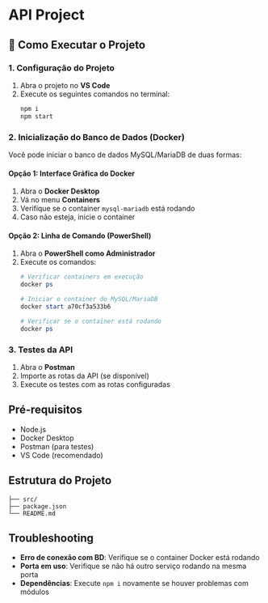 # API Project

## 🚀 Como Executar o Projeto

### 1. Configuração do Projeto

1. Abra o projeto no **VS Code**
2. Execute os seguintes comandos no terminal:
   ```bash
   npm i
   npm start
   ```

### 2. Inicialização do Banco de Dados (Docker)

Você pode iniciar o banco de dados MySQL/MariaDB de duas formas:

#### Opção 1: Interface Gráfica do Docker
1. Abra o **Docker Desktop**
2. Vá no menu **Containers**
3. Verifique se o container `mysql-mariadb` está rodando
4. Caso não esteja, inicie o container

#### Opção 2: Linha de Comando (PowerShell)
1. Abra o **PowerShell como Administrador**
2. Execute os comandos:
   ```powershell
   # Verificar containers em execução
   docker ps
   
   # Iniciar o container do MySQL/MariaDB
   docker start a70cf3a533b6
   
   # Verificar se o container está rodando
   docker ps
   ```

### 3. Testes da API

1. Abra o **Postman**
2. Importe as rotas da API (se disponível)
3. Execute os testes com as rotas configuradas

## Pré-requisitos

- Node.js
- Docker Desktop
- Postman (para testes)
- VS Code (recomendado)

## Estrutura do Projeto

```
├── src/
├── package.json
└── README.md
```

## Troubleshooting

- **Erro de conexão com BD**: Verifique se o container Docker está rodando
- **Porta em uso**: Verifique se não há outro serviço rodando na mesma porta
- **Dependências**: Execute `npm i` novamente se houver problemas com módulos